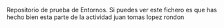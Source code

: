Repositorio de prueba de Entornos. 
Si puedes ver este fichero es que has hecho bien esta parte de la actividad
juan tomas lopez rondon
